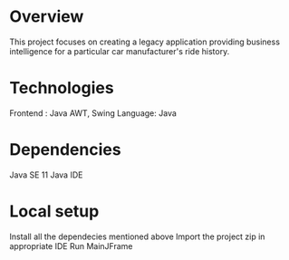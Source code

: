 # Overview
This project focuses on creating a legacy application providing business intelligence for a particular car manufacturer's ride history.

# Technologies
Frontend : Java AWT, Swing
Language: Java

# Dependencies
Java SE 11
Java IDE

# Local setup
Install all the dependecies mentioned above
Import the project zip in appropriate IDE
Run MainJFrame
